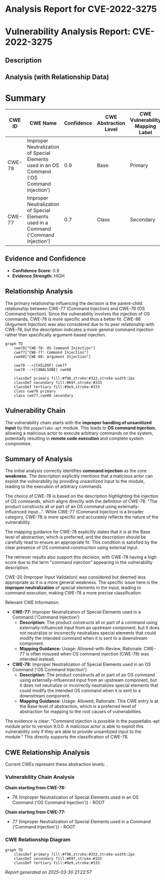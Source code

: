 # Analysis Report for CVE-2022-3275

# Vulnerability Analysis Report: CVE-2022-3275

## Description



## Analysis (with Relationship Data)

# Summary
| CWE ID | CWE Name | Confidence | CWE Abstraction Level | CWE Vulnerability Mapping Label | CWE-Vulnerability Mapping Notes |
|---|---|---|---|---|---|
| CWE-78 | Improper Neutralization of Special Elements used in an OS Command ('OS Command Injection') | 0.9 | Base | Primary | Allowed |
| CWE-77 | Improper Neutralization of Special Elements used in a Command ('Command Injection') | 0.7 | Class | Secondary | Allowed-with-Review |

## Evidence and Confidence

*   **Confidence Score:** 0.9
*   **Evidence Strength:** HIGH

## Relationship Analysis
The primary relationship influencing the decision is the parent-child relationship between CWE-77 (Command Injection) and CWE-78 (OS Command Injection). Since the vulnerability involves the injection of OS commands, CWE-78 is more specific and thus a better fit. CWE-88 (Argument Injection) was also considered due to its peer relationship with CWE-78, but the description indicates a more general command injection rather than specifically argument-based injection.

```mermaid
graph TD
    cwe78["CWE-78: OS Command Injection"]
    cwe77["CWE-77: Command Injection"]
    cwe88["CWE-88: Argument Injection"]
    
    cwe78 -->|CHILDOF| cwe77
    cwe78 -->|CANALSOBE| cwe88
    
    classDef primary fill:#f96,stroke:#333,stroke-width:2px
    classDef secondary fill:#69f,stroke:#333
    classDef tertiary fill:#9e9,stroke:#333
    class cwe78 primary
    class cwe77,cwe88 secondary
```

## Vulnerability Chain
The vulnerability chain starts with the **improper handling of unsanitized input** by the `puppetlabs-apt` module. This leads to **OS command injection**, allowing a malicious actor to execute arbitrary commands on the system, potentially resulting in **remote code execution** and complete system compromise.

## Summary of Analysis
The initial analysis correctly identifies **command injection** as the core **weakness**. The description explicitly mentions that a malicious actor can exploit the vulnerability by providing unsanitized input to the module, leading to the execution of arbitrary commands.

The choice of CWE-78 is based on the description highlighting the injection of OS commands, which aligns directly with the definition of CWE-78: "The product constructs all or part of an OS command using externally-influenced input...". While CWE-77 (Command Injection) is a broader category, CWE-78 is more specific and accurately reflects the nature of the vulnerability.

The mapping guidance for CWE-78 explicitly states that it is at the Base level of abstraction, which is preferred, and the description should be carefully read to ensure an appropriate fit. This condition is satisfied by the clear presence of OS command construction using external input.

The retriever results also support this decision, with CWE-78 having a high score due to the term "command injection" appearing in the vulnerability description.

CWE-20 (Improper Input Validation) was considered but deemed less appropriate as it is a more general weakness. The specific issue here is the **improper neutralization** of special elements in the input, leading to command execution, making CWE-78 a more precise classification.

Relevant CWE Information:
*   **CWE-77:** Improper Neutralization of Special Elements used in a Command ('Command Injection')
    *   **Description:** The product constructs all or part of a command using externally-influenced input from an upstream component, but it does not neutralize or incorrectly neutralizes special elements that could modify the intended command when it is sent to a downstream component.
    *   **Mapping Guidance:** Usage: Allowed-with-Review, Rationale: CWE-77 is often misused when OS command injection (CWE-78) was intended instead.
*   **CWE-78:** Improper Neutralization of Special Elements used in an OS Command ('OS Command Injection')
    *   **Description:** The product constructs all or part of an OS command using externally-influenced input from an upstream component, but it does not neutralize or incorrectly neutralizes special elements that could modify the intended OS command when it is sent to a downstream component.
    *   **Mapping Guidance:** Usage: Allowed, Rationale: This CWE entry is at the Base level of abstraction, which is a preferred level of abstraction for mapping to the root causes of vulnerabilities.

The evidence is clear: "Command injection is possible in the puppetlabs-apt module prior to version 9.0.0. A malicious actor is able to exploit this vulnerability only if they are able to provide unsanitized input to the module." This directly supports the classification of CWE-78.


## CWE Relationship Analysis

Current CWEs represent these abstraction levels: .


### Vulnerability Chain Analysis

**Chain starting from CWE-78:**
- 78 (Improper Neutralization of Special Elements used in an OS Command ('OS Command Injection')) - ROOT


**Chain starting from CWE-77:**
- 77 (Improper Neutralization of Special Elements used in a Command ('Command Injection')) - ROOT



### CWE Relationship Diagram

```mermaid
graph TD
    classDef primary fill:#f96,stroke:#333,stroke-width:2px
    classDef secondary fill:#69f,stroke:#333
    classDef tertiary fill:#9e9,stroke:#333
```



*Report generated on 2025-03-30 21:22:57*
